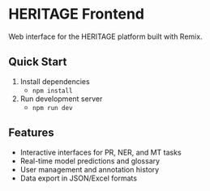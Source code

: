 # HERITAGE Frontend

Web interface for the HERITAGE platform built with Remix.

## Quick Start

1. Install dependencies
   - `npm install`
2. Run development server
   - `npm run dev`

## Features

- Interactive interfaces for PR, NER, and MT tasks
- Real-time model predictions and glossary
- User management and annotation history
- Data export in JSON/Excel formats
